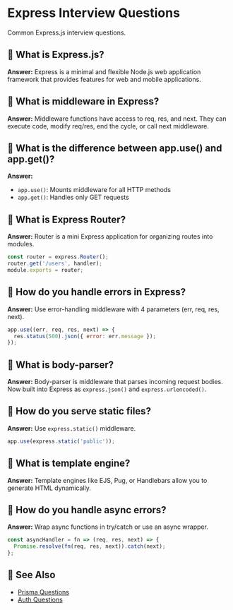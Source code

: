 # Express Interview Questions

Common Express.js interview questions.

## 🔹 What is Express.js?

**Answer:** Express is a minimal and flexible Node.js web application framework that provides features for web and mobile applications.

## 🔹 What is middleware in Express?

**Answer:** Middleware functions have access to req, res, and next. They can execute code, modify req/res, end the cycle, or call next middleware.

## 🔹 What is the difference between app.use() and app.get()?

**Answer:**
- `app.use()`: Mounts middleware for all HTTP methods
- `app.get()`: Handles only GET requests

## 🔹 What is Express Router?

**Answer:** Router is a mini Express application for organizing routes into modules.

```js
const router = express.Router();
router.get('/users', handler);
module.exports = router;
```

## 🔹 How do you handle errors in Express?

**Answer:** Use error-handling middleware with 4 parameters (err, req, res, next).

```js
app.use((err, req, res, next) => {
  res.status(500).json({ error: err.message });
});
```

## 🔹 What is body-parser?

**Answer:** Body-parser is middleware that parses incoming request bodies. Now built into Express as `express.json()` and `express.urlencoded()`.

## 🔹 How do you serve static files?

**Answer:** Use `express.static()` middleware.

```js
app.use(express.static('public'));
```

## 🔹 What is template engine?

**Answer:** Template engines like EJS, Pug, or Handlebars allow you to generate HTML dynamically.

## 🔹 How do you handle async errors?

**Answer:** Wrap async functions in try/catch or use an async wrapper.

```js
const asyncHandler = fn => (req, res, next) => {
  Promise.resolve(fn(req, res, next)).catch(next);
};
```

## 🔗 See Also

- [Prisma Questions](./prisma-questions.md)
- [Auth Questions](./auth-questions.md)
